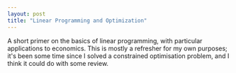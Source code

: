 ```yaml
---
layout: post
title: "Linear Programming and Optimization"
---
```


A short primer on the basics of linear programming, with particular applications to economics. This is mostly a refresher for my own purposes; it's been some time since I solved a constrained optimisation problem, and I think it could do with some review.